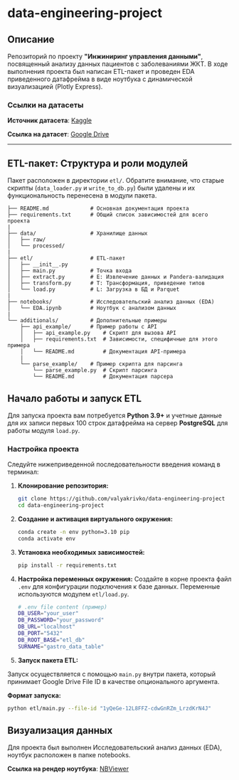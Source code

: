 # data-engineering-project

## Описание

Репозиторий по проекту **"Инжиниринг управления данными"**, посвященный анализу данных пациентов с заболеваниями ЖКТ. В ходе выполнения проекта был написан ETL-пакет и проведен EDA приведенного датафрейма в виде ноутбука с динамической визуализацией (Plotly Express).

### Ссылки на датасеты

**Источник датасета**: [Kaggle](https://www.kaggle.com/datasets/amanik000/gastrointestinal-disease-dataset)

**Ссылка на датасет**: [Google Drive](https://drive.google.com/file/d/1yQeGe-12L8FFZ-cdwGnRZm_LrzdKrN4J/view?usp=sharing)  

---

## ETL-пакет: Структура и роли модулей

Пакет расположен в директории `etl/`. Обратите внимание, что старые скрипты (`data_loader.py` и `write_to_db.py`) были удалены и их функциональность перенесена в модули пакета.
```
├── README.md             # Основная документация проекта
├── requirements.txt      # Общий список зависимостей для всего проекта
|
├── data/                 # Хранилище данных
│   ├── raw/
│   └── processed/
|
├── etl/                  # ETL-пакет
│   ├── __init__.py
│   ├── main.py           # Точка входа
│   ├── extract.py        # E: Извлечение данных и Pandera-валидация
│   ├── transform.py      # T: Трансформация, приведение типов
│   └── load.py           # L: Загрузка в БД и Parquet
|
├── notebooks/            # Исследовательский анализ данных (EDA)
│   └── EDA.ipynb         # Ноутбук с анализом данных
|
└── additionals/          # Дополнительные примеры
    ├── api_example/      # Пример работы с API
    │   ├── api_example.py    # Скрипт для вызова API
    │   ├── requirements.txt  # Зависимости, специфичные для этого примера
    │   └── README.md         # Документация API-примера
    |
    └── parse_example/    # Пример скрипта для парсинга
        └── parse_example.py  # Скрипт парсинга
        └── README.md         # Документация парсера
```
## Начало работы и запуск ETL

Для запуска проекта вам потребуется **Python 3.9+** и учетные данные для их записи первых 100 строк датафрейма на сервер **PostgreSQL** для работы модуля `load.py`.

### Настройка проекта

Следуйте нижеприведенной последовательности введения команд в терминал:

1.  **Клонирование репозитория:**
    ```bash
    git clone https://github.com/valyakrivko/data-engineering-project
    cd data-engineering-project
    ```

2.  **Создание и активация виртуального окружения:**
    ```bash
    conda create -n env python=3.10 pip
    conda activate env
    ```

3.  **Установка необходимых зависимостей:**
    ```bash
    pip install -r requirements.txt
    ```

4.  **Настройка переменных окружения:**
    Создайте в корне проекта файл `.env` для конфигурации подключения к базе данных. Переменные используются модулем `etl/load.py`.

    ```bash
    # .env file content (пример)
    DB_USER="your_user"
    DB_PASSWORD="your_password"
    DB_URL="localhost"
    DB_PORT="5432"
    DB_ROOT_BASE="etl_db"
    SURNAME="gastro_data_table" 
    ```

5. **Запуск пакета ETL:**

Запуск осуществляется с помощью `main.py` внутри пакета, который принимает Google Drive File ID в качестве опционального аргумента.

**Формат запуска:**

```bash
python etl/main.py --file-id "1yQeGe-12L8FFZ-cdwGnRZm_LrzdKrN4J"
```

## Визуализация данных

Для проекта был выполнен Исследовательский анализ данных (EDA), ноутбук расположен в папке notebooks.

**Ссылка на рендер ноутбука**: [NBViewer](https://nbviewer.org/github/valyakrivko/data-engineering-project/blob/main/notebooks/EDA.ipynb)








